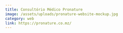 ```yaml
---
title: Consultório Médico Pronature
image: /assets/uploads/pronature-website-mockup.jpg
category: web
link: https://pronature.co.mz/
---
```

